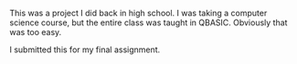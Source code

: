 This was a project I did back in high school. I was taking a computer science course, but the entire class was taught in QBASIC. Obviously that was too easy.

I submitted this for my final assignment.
